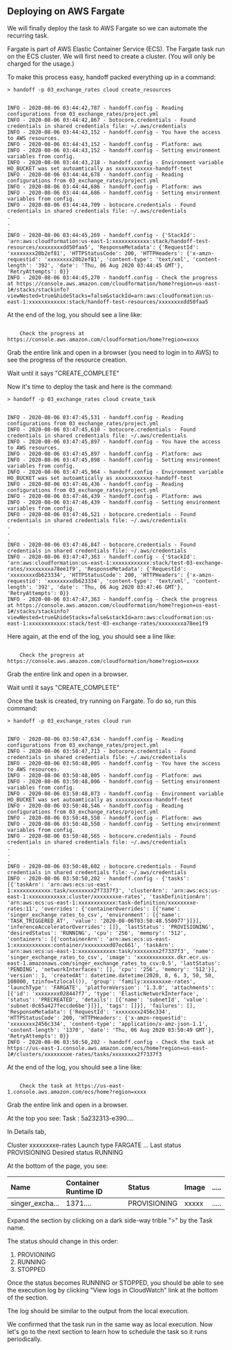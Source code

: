 ## Deploying on AWS Fargate

We will finally deploy the task to AWS Fargate so we can automate the
recurring task.


Fargate is part of AWS Elastic Container Service (ECS).
The Fargate task run on the ECS cluster.
We will first need to create a cluster.
(You will only be charged for the usage.)

To make this process easy, handoff packed everything up in a command:

```
> handoff -p 03_exchange_rates cloud create_resources
```
```

INFO - 2020-08-06 03:44:42,787 - handoff.config - Reading configurations from 03_exchange_rates/project.yml
INFO - 2020-08-06 03:44:42,867 - botocore.credentials - Found credentials in shared credentials file: ~/.aws/credentials
INFO - 2020-08-06 03:44:43,152 - handoff.config - You have the access to AWS resources.
INFO - 2020-08-06 03:44:43,152 - handoff.config - Platform: aws
INFO - 2020-08-06 03:44:43,152 - handoff.config - Setting environment variables from config.
INFO - 2020-08-06 03:44:43,218 - handoff.config - Environment variable HO_BUCKET was set autoamtically as xxxxxxxxxxxx-handoff-test
INFO - 2020-08-06 03:44:44,678 - handoff.config - Reading configurations from 03_exchange_rates/project.yml
INFO - 2020-08-06 03:44:44,686 - handoff.config - Platform: aws
INFO - 2020-08-06 03:44:44,686 - handoff.config - Setting environment variables from config.
INFO - 2020-08-06 03:44:44,709 - botocore.credentials - Found credentials in shared credentials file: ~/.aws/credentials
.
.
.
INFO - 2020-08-06 03:44:45,269 - handoff.config - {'StackId': 'arn:aws:cloudformation:us-east-1:xxxxxxxxxxxx:stack/handoff-test-resources/xxxxxxxxdd50faa5', 'ResponseMetadata': {'RequestId': 'xxxxxxxx20b2ef81', 'HTTPStatusCode': 200, 'HTTPHeaders': {'x-amzn-requestid': 'xxxxxxxx20b2ef81', 'content-type': 'text/xml', 'content-length': '392', 'date': 'Thu, 06 Aug 2020 03:44:45 GMT'}, 'RetryAttempts': 0}}
INFO - 2020-08-06 03:44:45,270 - handoff.config - Check the progress at https://console.aws.amazon.com/cloudformation/home?region=us-east-1#/stacks/stackinfo?viewNested=true&hideStacks=false&stackId=arn:aws:cloudformation:us-east-1:xxxxxxxxxxxx:stack/handoff-test-resources/xxxxxxxxdd50faa5
```


At the end of the log, you should see a line like:

```

    Check the progress at https://console.aws.amazon.com/cloudformation/home?region=xxxx

```

Grab the entire link and open in a browser (you need to login in to AWS) to see
the progress of the resource creation.

Wait until it says "CREATE_COMPLETE"



Now it's time to deploy the task and here is the command:

```
> handoff -p 03_exchange_rates cloud create_task
```
```

INFO - 2020-08-06 03:47:45,531 - handoff.config - Reading configurations from 03_exchange_rates/project.yml
INFO - 2020-08-06 03:47:45,610 - botocore.credentials - Found credentials in shared credentials file: ~/.aws/credentials
INFO - 2020-08-06 03:47:45,897 - handoff.config - You have the access to AWS resources.
INFO - 2020-08-06 03:47:45,897 - handoff.config - Platform: aws
INFO - 2020-08-06 03:47:45,898 - handoff.config - Setting environment variables from config.
INFO - 2020-08-06 03:47:45,964 - handoff.config - Environment variable HO_BUCKET was set autoamtically as xxxxxxxxxxxx-handoff-test
INFO - 2020-08-06 03:47:46,436 - handoff.config - Reading configurations from 03_exchange_rates/project.yml
INFO - 2020-08-06 03:47:46,439 - handoff.config - Platform: aws
INFO - 2020-08-06 03:47:46,439 - handoff.config - Setting environment variables from config.
INFO - 2020-08-06 03:47:46,521 - botocore.credentials - Found credentials in shared credentials file: ~/.aws/credentials
.
.
.
INFO - 2020-08-06 03:47:46,847 - botocore.credentials - Found credentials in shared credentials file: ~/.aws/credentials
INFO - 2020-08-06 03:47:47,363 - handoff.config - {'StackId': 'arn:aws:cloudformation:us-east-1:xxxxxxxxxxxx:stack/test-03-exchange-rates/xxxxxxxxa78ee1f9', 'ResponseMetadata': {'RequestId': 'xxxxxxxxdb623334', 'HTTPStatusCode': 200, 'HTTPHeaders': {'x-amzn-requestid': 'xxxxxxxxdb623334', 'content-type': 'text/xml', 'content-length': '392', 'date': 'Thu, 06 Aug 2020 03:47:46 GMT'}, 'RetryAttempts': 0}}
INFO - 2020-08-06 03:47:47,363 - handoff.config - Check the progress at https://console.aws.amazon.com/cloudformation/home?region=us-east-1#/stacks/stackinfo?viewNested=true&hideStacks=false&stackId=arn:aws:cloudformation:us-east-1:xxxxxxxxxxxx:stack/test-03-exchange-rates/xxxxxxxxa78ee1f9
```


Here again, at the end of the log, you should see a line like:

```

    Check the progress at https://console.aws.amazon.com/cloudformation/home?region=xxxx

```

Grab the entire link and open in a browser.

Wait until it says "CREATE_COMPLETE"



Once the task is created, try running on Fargate.
To do so, run this command:

```
> handoff -p 03_exchange_rates cloud run
```
```

INFO - 2020-08-06 03:50:47,634 - handoff.config - Reading configurations from 03_exchange_rates/project.yml
INFO - 2020-08-06 03:50:47,713 - botocore.credentials - Found credentials in shared credentials file: ~/.aws/credentials
INFO - 2020-08-06 03:50:48,005 - handoff.config - You have the access to AWS resources.
INFO - 2020-08-06 03:50:48,005 - handoff.config - Platform: aws
INFO - 2020-08-06 03:50:48,006 - handoff.config - Setting environment variables from config.
INFO - 2020-08-06 03:50:48,073 - handoff.config - Environment variable HO_BUCKET was set autoamtically as xxxxxxxxxxxx-handoff-test
INFO - 2020-08-06 03:50:48,546 - handoff.config - Reading configurations from 03_exchange_rates/project.yml
INFO - 2020-08-06 03:50:48,550 - handoff.config - Platform: aws
INFO - 2020-08-06 03:50:48,550 - handoff.config - Setting environment variables from config.
INFO - 2020-08-06 03:50:48,565 - botocore.credentials - Found credentials in shared credentials file: ~/.aws/credentials
.
.
.
INFO - 2020-08-06 03:50:48,602 - botocore.credentials - Found credentials in shared credentials file: ~/.aws/credentials
INFO - 2020-08-06 03:50:50,202 - handoff.config - {'tasks': [{'taskArn': 'arn:aws:ecs:us-east-1:xxxxxxxxxxxx:task/xxxxxxxx2f7337f3', 'clusterArn': 'arn:aws:ecs:us-east-1:xxxxxxxxxxxx:cluster/xxxxxxxxe-rates', 'taskDefinitionArn': 'arn:aws:ecs:us-east-1:xxxxxxxxxxxx:task-definition/xxxxxxxxe-rates:11', 'overrides': {'containerOverrides': [{'name': 'singer_exchange_rates_to_csv', 'environment': [{'name': 'TASK_TRIGGERED_AT', 'value': '2020-08-06T03:50:48.550977'}]}], 'inferenceAcceleratorOverrides': []}, 'lastStatus': 'PROVISIONING', 'desiredStatus': 'RUNNING', 'cpu': '256', 'memory': '512', 'containers': [{'containerArn': 'arn:aws:ecs:us-east-1:xxxxxxxxxxxx:container/xxxxxxxxd07ec661', 'taskArn': 'arn:aws:ecs:us-east-1:xxxxxxxxxxxx:task/xxxxxxxx2f7337f3', 'name': 'singer_exchange_rates_to_csv', 'image': 'xxxxxxxxxxxx.dkr.ecr.us-east-1.amazonaws.com/singer_exchange_rates_to_csv:0.5', 'lastStatus': 'PENDING', 'networkInterfaces': [], 'cpu': '256', 'memory': '512'}], 'version': 1, 'createdAt': datetime.datetime(2020, 8, 6, 3, 50, 50, 108000, tzinfo=tzlocal()), 'group': 'family:xxxxxxxxe-rates', 'launchType': 'FARGATE', 'platformVersion': '1.3.0', 'attachments': [{'id': 'xxxxxxxx028447f7', 'type': 'ElasticNetworkInterface', 'status': 'PRECREATED', 'details': [{'name': 'subnetId', 'value': 'subnet-0c65a427feccde6be'}]}], 'tags': []}], 'failures': [], 'ResponseMetadata': {'RequestId': 'xxxxxxxx2456c334', 'HTTPStatusCode': 200, 'HTTPHeaders': {'x-amzn-requestid': 'xxxxxxxx2456c334', 'content-type': 'application/x-amz-json-1.1', 'content-length': '1370', 'date': 'Thu, 06 Aug 2020 03:50:49 GMT'}, 'RetryAttempts': 0}}
INFO - 2020-08-06 03:50:50,202 - handoff.config - Check the task at https://us-east-1.console.aws.amazon.com/ecs/home?region=us-east-1#/clusters/xxxxxxxxe-rates/tasks/xxxxxxxx2f7337f3
```

At the end of the log, you should see a line like:

```

    Check the task at https://us-east-1.console.aws.amazon.com/ecs/home?region=xxxx

```

Grab the entire link and open in a browser.

At the top you see:
    Task : 5a232313-e390....

In Details tab,

Cluster xxxxxxxxe-rates
Launch type FARGATE
...
Last status    PROVISIONING
Desired status RUNNING



At the bottom of the page, you see:

| Name              | Container Runtime ID | Status       | Image | ..... |
| :---------------- | :------------------- | :----------- | :---- | :---- |
| singer_excha... | 1371....             | PROVISIONING | xxxxx | ..... |

Expand the section by clicking on a dark side-way trible ">" by the  Task name.

The status should change in this order:

1. PROVIONING
2. RUNNING
3. STOPPED

Once the status becomes RUNNING or STOPPED, you should be able to see
the execution log by clicking "View logs in CloudWatch" link at the bottom
of the section.

The log should be similar to the output from the local execution.



We confirmed that the task run in the same way as local execution.
Now let's go to the next section to learn how to schedule the task
so it runs periodically.

